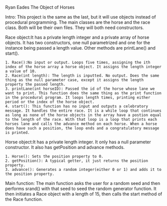 Ryan Eades
The Object of Horses

Intro: This project is the same as the last, but it will use objects instead of procedural programming. The main classes are the horse and the race class. Both will be their own files. They will both need constructors.

Race object:It has a private length integer and a private array of horse objects. It has two constructors, one null parametrized and one for the instance being passed a length value. Other methods are printLane() and start().

	1. Race():No input or output. Loops five times, assigning the ith index of the horse array a horse object. It assigns the length integer a value of 10. 
	2. Race(int length): The length is inputted. No output. Does the same thing as the null parameter case, except it assigns the length property the passed length.
	3. printLane(int horseID): Passed the id of the horse whose lane we want to print. This function does the same thing as the print function in the procedural program. It loops length times, printing either period or the index of the horse object.
	4. start(): This function has no input and outputs a celebratory message. It handles the entire race. It is a while loop that continues as long as none of the horse objects in the array have a postion equal to the length of the race. With that loop is a loop that prints each horses lane and calls the advance method on each horse. When a horse does have such a position, the loop ends and a congratulatory message is printed.

Horse object:It has a private length integer. It only has a null parameter constructor. It also has getPosition and advance methods.

	1. Horse(): Sets the position property to 0.
	2. getPosition(): A typical getter, it just returns the position property.
	3. advance(): Generates a random integer(either 0 or 1) and adds it to the position property.

Main function: The main function asks the user for a random seed and then performs srand() with that seed to seed the random generator function. It then initiates a Race object with a length of 15, then calls the start method of the Race function.


